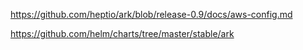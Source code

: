 https://github.com/heptio/ark/blob/release-0.9/docs/aws-config.md

https://github.com/helm/charts/tree/master/stable/ark